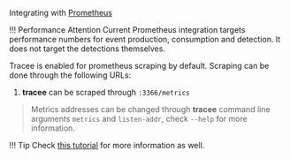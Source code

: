 Integrating with [Prometheus](https://prometheus.io)

!!! Performance Attention
    Current Prometheus integration targets performance numbers for event
    production, consumption and detection. It does not target the detections
    themselves.

Tracee is enabled for prometheus scraping by default. Scraping can be done
through the following URLs:

1. **tracee** can be scraped through `:3366/metrics`

> Metrics addresses can be changed through **tracee** command line
> arguments `metrics` and `listen-addr`, check `--help` for more information.

!!! Tip
    Check [this tutorial] for more information as well.

[this tutorial]: ../../tutorials/deploy-grafana-dashboard.md
